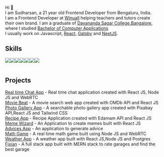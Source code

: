 Hi 👋   
I am Sudharsan, a 21 year old Frontend Developer from Bengaluru, India.  
I am a Frontend Developer at [Winuall](https://winuall.com/) helping teachers and tutors create their own brand. 
I am a graduate of [Dayananda Sagar College,Bangalore](https://dscasc.edu.in/), where I studied [Bachelor of Computer Applications](https://dscasc.edu.in/departments/computer-applications/bca)   
I usually work on Javascript, [React](https://www.reactjs.org), [Gatsby](https://www.gatsbyjs.com) and [NextJS](https://nextjs.org/).

## Skills
<table>
<tr>
<img src="https://img.shields.io/badge/html5%20-%23E34F26.svg?&style=for-the-badge&logo=html5&logoColor=white"/>
<img src="https://img.shields.io/badge/css3%20-%231572B6.svg?&style=for-the-badge&logo=css3&logoColor=white"/>
<img src="https://img.shields.io/badge/javascript%20-%23323330.svg?&style=for-the-badge&logo=javascript&logoColor=%23F7DF1E"/>
<img src="https://img.shields.io/badge/react%20-%2320232a.svg?&style=for-the-badge&logo=react&logoColor=%2361DAFB"/>
<img src="https://img.shields.io/badge/redux%20-%23593d88.svg?&style=for-the-badge&logo=redux&logoColor=white"/>
<img src="https://img.shields.io/badge/gatsby%20-663399.svg?&style=for-the-badge&logo=gatsby&logoColor=white"/>
<img src="https://img.shields.io/badge/material%20ui%20-%230081CB.svg?&style=for-the-badge&logo=material-ui&logoColor=white"/>


</tr>
</table>

## Projects

[Real time Chat App](https://chat-app-94yx02mhz.vercel.app/) - Real time chat application created with React JS, Node JS and WebRTC  
[Movie Beat](https://moviebeat.netlify.app/) - A movie search web app created with OMDb API and React JS  
[Photo Gallery App](https://fotobooth.netlify.app/) - A searchable photo gallery app created with Pixabay API,React JS and Tailwind CSS  
[Recipe App](https://recipeforlockdown.netlify.app/) - Recipe Application created with Edamam API and React JS  
[Meme Wizard](https://memewizard.netlify.app/) - An Application to create memes built with React JS  
[Advices App](https://advices.netlify.app/) - An application to generate advice  
[Math Game](https://mathgamee.herokuapp.com/) - A real time math game built using Node JS and WebRTC    
[Weather App](https://weatherappbygss.herokuapp.com/) - A weather app built with React JS,Node JS and Postgres  
[Fixian](https://fixian.herokuapp.com/) - A full stack app built with MERN stack to rate garages and find the best garage
